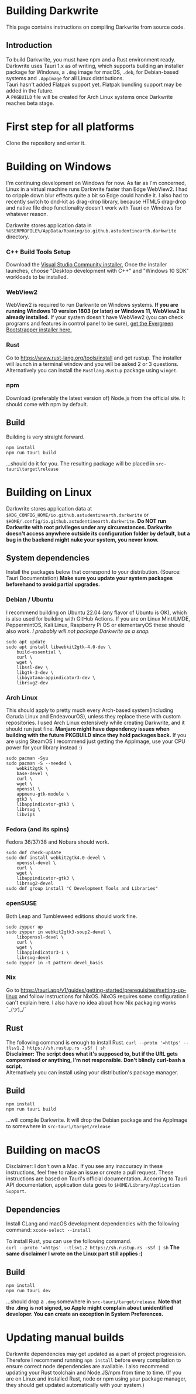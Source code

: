 # Building Darkwrite
This page contains instructions on compiling Darkwrite from source code.  
## Introduction
To build Darkwrite, you must have npm and a Rust environment ready. Darkwrite uses Tauri 1.x as of writing, which supports building an installer package for Windows, a `.dmg` image for macOS, `.deb`, for Debian-based systems and `.AppImage` for all Linux distributions.  
Tauri hasn't added Flatpak support yet. Flatpak bundling support may be added in the future.  
A `PKGBUILD` file will be created for Arch Linux systems once Darkwrite reaches beta stage.

# First step for all platforms
Clone the repository and enter it.

# Building on Windows
I'm continuing development on Windows for now. As far as I'm concerned, Linux in a virtual machine runs Darkwrite faster than Edge WebView2. I had to cripple down blur effects quite a bit so Edge could handle it. I also had to recently switch to dnd-kit as drag-drop library, because HTML5 drag-drop and native file drop functionality doesn't work with Tauri on Windows for whatever reason.  

Darkwrite stores application data in `%USERPROFILE%/AppData/Roaming/io.github.astudentinearth.darkwrite` directory.
### C++ Build Tools Setup
Download the [Visual Studio Community installer.](https://visualstudio.microsoft.com/)
Once the installer launches, choose "Desktop development with C++" and "Windows 10 SDK" workloads to be installed.

### WebView2
WebView2 is required to run Darkwrite on Windows systems. **If you are running Windows 10 version 1803 (or later) or Windows 11, WebView2 is already installed.** If your system doesn't have WebView2 (you can check programs and features in control panel to be sure), [get the Evergreen Bootstrapper installer here.](https://developer.microsoft.com/en-us/microsoft-edge/webview2/#download-section)

### Rust
Go to https://www.rust-lang.org/tools/install and get rustup. The installer will launch in a terminal window and you will be asked 2 or 3 questions. Alternatively you can install the `Rustlang.Rustup` package using `winget`.

### npm
Download (preferably the latest version of) Node.js from the official site. It should come with npm by default.

## Build
Building is very straight forward. 
```
npm install
npm run tauri build
```

...should do it for you. The resulting package will be placed in `src-tauri\target\release`

# Building on Linux
Darkwrite stores application data at `$XDG_CONFIG_HOME/io.github.astudentinearth.darkwrite` or `$HOME/.config/io.github.astudentinearth.darkwrite`.
**Do NOT run Darkwrite with root privileges under any circumstances. Darkwrite doesn't access anywhere outside its configuration folder by default, but a bug in the backend might nuke your system, you never know.**
## System dependencies
Install the packages below that correspond to your distribution. (Source: Tauri Documentation)
**Make sure you update your system packages beforehand to avoid partial upgrades.**  
### Debian / Ubuntu
I recommend building on Ubuntu 22.04 (any flavor of Ubuntu is OK), which is also used for building with GitHub Actions. If you are on Linux Mint/LMDE, PeppermintOS, Kali Linux, Raspberry Pi OS or elementaryOS these should also work. *I probably will not package Darkwrite as a snap.*
```
sudo apt update
sudo apt install libwebkit2gtk-4.0-dev \
    build-essential \
    curl \
    wget \
    libssl-dev \
    libgtk-3-dev \
    libayatana-appindicator3-dev \
    librsvg2-dev
```
### Arch Linux
This should apply to pretty much every Arch-based system(including Garuda Linux and EndeavourOS), unless they replace these with custom repositories. I used Arch Linux extensively while creating Darkwrite, and it should run just fine. **Manjaro might have dependency issues when building with the future PKGBUILD since they hold packages back.** If you are using SteamOS I recommend just getting the AppImage, use your CPU power for your library instead :)
```
sudo pacman -Syu
sudo pacman -S --needed \
    webkit2gtk \
    base-devel \
    curl \
    wget \
    openssl \
    appmenu-gtk-module \
    gtk3 \
    libappindicator-gtk3 \
    librsvg \
    libvips
```
### Fedora (and its spins)
Fedora 36/37/38 and Nobara should work.
```
sudo dnf check-update
sudo dnf install webkit2gtk4.0-devel \
    openssl-devel \
    curl \
    wget \
    libappindicator-gtk3 \
    librsvg2-devel
sudo dnf group install "C Development Tools and Libraries"
```
### openSUSE
Both Leap and Tumbleweed editions should work fine.
```
sudo zypper up
sudo zypper in webkit2gtk3-soup2-devel \
    libopenssl-devel \
    curl \
    wget \
    libappindicator3-1 \
    librsvg-devel
sudo zypper in -t pattern devel_basis
```
### Nix
Go to https://tauri.app/v1/guides/getting-started/prerequisites#setting-up-linux and follow instructions for NixOS. NixOS requires some configuration I can't explain here. I also have no idea about how Nix packaging works ¯\_(ツ)_/¯

## Rust
The following command is enough to install Rust. 
```curl --proto '=https' --tlsv1.2 https://sh.rustup.rs -sSf | sh```  
**Disclaimer: The script does what it's supposed to, but if the URL gets compromised or anything, I'm not responsible. Don't blindly curl-bash a script.**  
Alternatively you can install using your distribution's package manager.

## Build
```
npm install
npm run tauri build
```
...will compile Darkwrite. It will drop the Debian package and the AppImage to somewhere in `src-tauri/target/release`

# Building on macOS
Disclaimer: I don't own a Mac. If you see any inaccuracy in these instructions, feel free to raise an issue or create a pull request. These instructions are based on Tauri's official documentation.
Accorring to Tauri API documentation, application data goes to `$HOME/Library/Application Support`.
## Dependencies
Install CLang and macOS development dependencies with the following command:
```xcode-select --install```

To install Rust, you can use the following command.  
```curl --proto '=https' --tlsv1.2 https://sh.rustup.rs -sSf | sh```
**The same disclaimer I wrote on the Linux part still applies :)**

## Build
```
npm install
npm run tauri dev
```
...should drop a `.dmg` somewhere in `src-tauri/target/release`. **Note that the .dmg is not signed, so Apple might complain about unidentified developer. You can create an exception in System Preferences.**

# Updating manual builds
Darkwrite dependencies may get updated as a part of project progression. Therefore I recommend running `npm install` before every compilation to ensure correct node dependencies are available. I also recommend updating your Rust toolchain and Node.JS/npm from time to time. (If you are on Linux and installed Rust, node or npm using your package manager, they should get updated automatically with your system.)